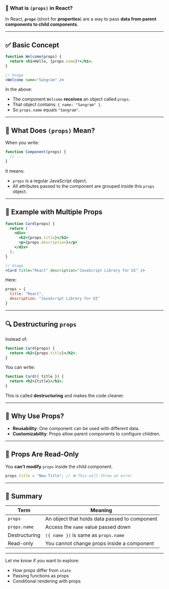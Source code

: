 ### 🧾 What is `(props)` in React?

In React, **`props`** (short for **properties**) are a way to pass **data from parent components to child components**.

---

## ✅ Basic Concept

```jsx
function Welcome(props) {
  return <h1>Hello, {props.name}!</h1>;
}

// Usage
<Welcome name="Sangram" />
```

In the above:

* The component `Welcome` **receives** an object called `props`.
* That object contains: `{ name: "Sangram" }`.
* So `props.name` equals `"Sangram"`.

---

## 🧪 What Does `(props)` Mean?

When you write:

```jsx
function Component(props) {
  // ...
}
```

It means:

* `props` is a regular JavaScript object.
* All attributes passed to the component are grouped inside this `props` object.

---

## 🔹 Example with Multiple Props

```jsx
function Card(props) {
  return (
    <div>
      <h2>{props.title}</h2>
      <p>{props.description}</p>
    </div>
  );
}

// Usage
<Card title="React" description="JavaScript Library for UI" />
```

Here:

```js
props = {
  title: "React",
  description: "JavaScript Library for UI"
}
```

---

## 🔍 Destructuring `props`

Instead of:

```jsx
function Card(props) {
  return <h2>{props.title}</h2>;
}
```

You can write:

```jsx
function Card({ title }) {
  return <h2>{title}</h2>;
}
```

This is called **destructuring** and makes the code cleaner.

---

## 🧠 Why Use Props?

* **Reusability**: One component can be used with different data.
* **Customizability**: Props allow parent components to configure children.

---

## 🚫 Props Are Read-Only

You **can’t modify** `props` inside the child component.

```js
props.title = "New Title"; // ❌ This will throw an error
```

---

## 📌 Summary

| Term          | Meaning                                       |
| ------------- | --------------------------------------------- |
| `props`       | An object that holds data passed to component |
| `props.name`  | Access the `name` value passed down           |
| Destructuring | `({ name })` is same as `props.name`          |
| Read-only     | You cannot change props inside a component    |

---

Let me know if you want to explore:

* How props differ from `state`
* Passing functions as props
* Conditional rendering with props
